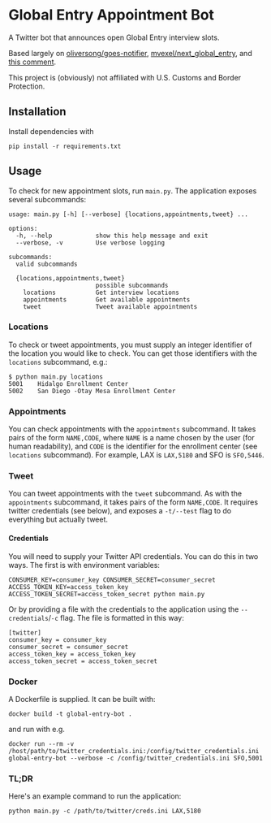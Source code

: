 # Global Entry Appointment Bot

A Twitter bot that announces open Global Entry interview slots.

Based largely on [oliversong/goes-notifier](https://github.com/oliversong/goes-notifier),
[mvexel/next_global_entry](https://github.com/mvexel/next_global_entry),
and [this comment](https://github.com/oliversong/goes-notifier/issues/5#issuecomment-336966190).

This project is (obviously) not affiliated with U.S. Customs and Border Protection.

## Installation

Install dependencies with

```
pip install -r requirements.txt
```

## Usage

To check for new appointment slots, run `main.py`. The application exposes several subcommands:
```
usage: main.py [-h] [--verbose] {locations,appointments,tweet} ...

options:
  -h, --help            show this help message and exit
  --verbose, -v         Use verbose logging

subcommands:
  valid subcommands

  {locations,appointments,tweet}
                        possible subcommands
    locations           Get interview locations
    appointments        Get available appointments
    tweet               Tweet available appointments
```

### Locations

To check or tweet appointments, you must supply an integer identifier of the location you would like to check. You can get those identifiers with the `locations` subcommand, e.g.:
```
$ python main.py locations
5001	Hidalgo Enrollment Center
5002	San Diego -Otay Mesa Enrollment Center
```

### Appointments

You can check appointments with the `appointments` subcommand. It takes pairs of the form `NAME,CODE`, where `NAME` is a name chosen by the user (for human readability), and `CODE` is the identifier for the enrollment center (see `locations` subcommand). For example, LAX is `LAX,5180` and SFO is `SFO,5446`.

### Tweet

You can tweet appointments with the `tweet` subcommand. As with the `appointments` subcommand, it takes pairs of the form `NAME,CODE`. It requires twitter credentials (see below), and exposes a `-t/--test` flag to do everything but actually tweet.

#### Credentials

You will need to supply your Twitter API credentials. You can do this in two ways. The first is with environment variables:
```
CONSUMER_KEY=consumer_key CONSUMER_SECRET=consumer_secret ACCESS_TOKEN_KEY=access_token_key ACCESS_TOKEN_SECRET=access_token_secret python main.py
```

Or by providing a file with the credentials to the application using the `--credentials`/`-c` flag. The file is formatted in this way:
```
[twitter]
consumer_key = consumer_key
consumer_secret = consumer_secret
access_token_key = access_token_key
access_token_secret = access_token_secret
```

### Docker

A Dockerfile is supplied. It can be built with:
```
docker build -t global-entry-bot .
```

and run with e.g.

```
docker run --rm -v /host/path/to/twitter_credentials.ini:/config/twitter_credentials.ini global-entry-bot --verbose -c /config/twitter_credentials.ini SFO,5001
```

### TL;DR

Here's an example command to run the application:
```
python main.py -c /path/to/twitter/creds.ini LAX,5180
```
